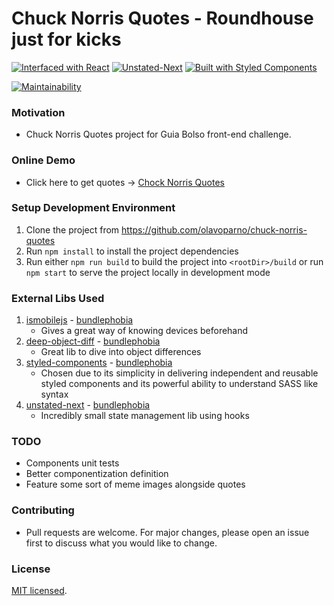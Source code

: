 # Chuck Norris Quotes - Roundhouse just for kicks

[![Interfaced with React](https://d2eip9sf3oo6c2.cloudfront.net/tags/images/000/000/026/square_128/react.png "Interfaced with React")](https://reactjs.org/)
[![Unstated-Next](https://img.stackshare.io/service/10015/Screen_Shot_2018-12-07_at_10.23.58_AM.png "Unstated Next")](https://github.com/jamiebuilds/unstated-next/)
[![Built with Styled Components](https://jpoissonnier.gallerycdn.vsassets.io/extensions/jpoissonnier/vscode-styled-components/0.0.26/1553589418918/Microsoft.VisualStudio.Services.Icons.Default "Built with Styled Components")](https://styled-components.com/)

[![Maintainability](https://api.codeclimate.com/v1/badges/60025a70e05c9f133e0e/maintainability)](https://codeclimate.com/github/olavoparno/chuck-norris-quotes/maintainability)

### Motivation

- Chuck Norris Quotes project for Guia Bolso front-end challenge.

### Online Demo

- Click here to get quotes -> [Chock Norris Quotes](https://roundhousekick.netlify.com/)

### Setup Development Environment

1. Clone the project from https://github.com/olavoparno/chuck-norris-quotes
2. Run `npm install` to install the project dependencies
3. Run either `npm run build` to build the project into `<rootDir>/build` or run `npm start` to serve the project locally in development mode

### External Libs Used

1. [ismobilejs](https://github.com/kaimallea/isMobile) - [bundlephobia](https://bundlephobia.com/result?p=ismobilejs@1.0.3)
   - Gives a great way of knowing devices beforehand
2. [deep-object-diff](https://github.com/mattphillips/deep-object-diff) - [bundlephobia](https://bundlephobia.com/result?p=deep-object-diff@1.1.0)
   - Great lib to dive into object differences
3. [styled-components](https://github.com/styled-components/styled-components) - [bundlephobia](https://bundlephobia.com/result?p=styled-components@4.4.1)
   - Chosen due to its simplicity in delivering independent and reusable styled components and its powerful ability to understand SASS like syntax
4. [unstated-next](https://github.com/jamiebuilds/unstated-next/) - [bundlephobia](https://bundlephobia.com/result?p=unstated-next@1.1.0)
   - Incredibly small state management lib using hooks

### TODO

- Components unit tests
- Better componentization definition
- Feature some sort of meme images alongside quotes

### Contributing

- Pull requests are welcome. For major changes, please open an issue first to discuss what you would like to change.

### License

[MIT licensed](./LICENSE).

